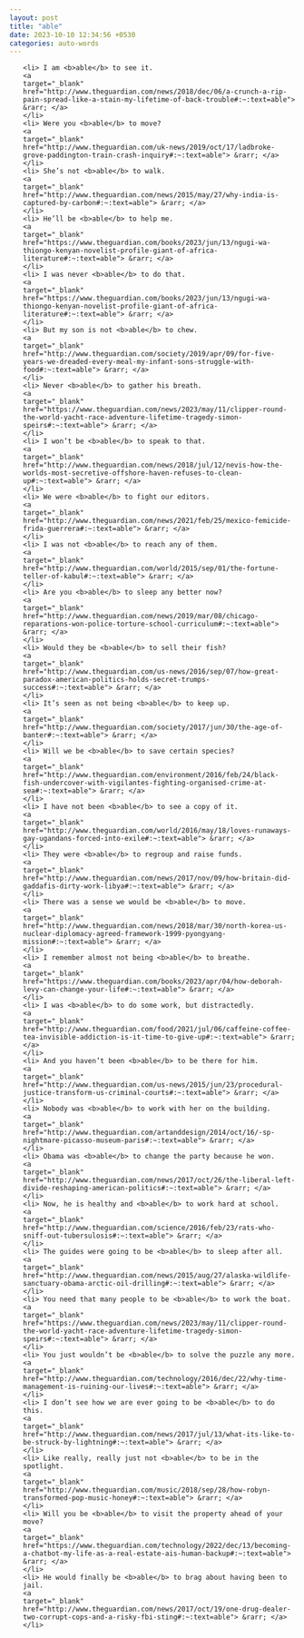 ```yaml
---
layout: post
title: "able"
date: 2023-10-10 12:34:56 +0530
categories: auto-words
---
```

<ol>

    <li> I am <b>able</b> to see it.
    <a 
    target="_blank" 
    href="http://www.theguardian.com/news/2018/dec/06/a-crunch-a-rip-pain-spread-like-a-stain-my-lifetime-of-back-trouble#:~:text=able"> &rarr; </a>
    </li>
    <li> Were you <b>able</b> to move?
    <a 
    target="_blank" 
    href="http://www.theguardian.com/uk-news/2019/oct/17/ladbroke-grove-paddington-train-crash-inquiry#:~:text=able"> &rarr; </a>
    </li>
    <li> She’s not <b>able</b> to walk.
    <a 
    target="_blank" 
    href="http://www.theguardian.com/news/2015/may/27/why-india-is-captured-by-carbon#:~:text=able"> &rarr; </a>
    </li>
    <li> He’ll be <b>able</b> to help me.
    <a 
    target="_blank" 
    href="https://www.theguardian.com/books/2023/jun/13/ngugi-wa-thiongo-kenyan-novelist-profile-giant-of-africa-literature#:~:text=able"> &rarr; </a>
    </li>
    <li> I was never <b>able</b> to do that.
    <a 
    target="_blank" 
    href="https://www.theguardian.com/books/2023/jun/13/ngugi-wa-thiongo-kenyan-novelist-profile-giant-of-africa-literature#:~:text=able"> &rarr; </a>
    </li>
    <li> But my son is not <b>able</b> to chew.
    <a 
    target="_blank" 
    href="http://www.theguardian.com/society/2019/apr/09/for-five-years-we-dreaded-every-meal-my-infant-sons-struggle-with-food#:~:text=able"> &rarr; </a>
    </li>
    <li> Never <b>able</b> to gather his breath.
    <a 
    target="_blank" 
    href="https://www.theguardian.com/news/2023/may/11/clipper-round-the-world-yacht-race-adventure-lifetime-tragedy-simon-speirs#:~:text=able"> &rarr; </a>
    </li>
    <li> I won’t be <b>able</b> to speak to that.
    <a 
    target="_blank" 
    href="http://www.theguardian.com/news/2018/jul/12/nevis-how-the-worlds-most-secretive-offshore-haven-refuses-to-clean-up#:~:text=able"> &rarr; </a>
    </li>
    <li> We were <b>able</b> to fight our editors.
    <a 
    target="_blank" 
    href="http://www.theguardian.com/news/2021/feb/25/mexico-femicide-frida-guerrera#:~:text=able"> &rarr; </a>
    </li>
    <li> I was not <b>able</b> to reach any of them.
    <a 
    target="_blank" 
    href="http://www.theguardian.com/world/2015/sep/01/the-fortune-teller-of-kabul#:~:text=able"> &rarr; </a>
    </li>
    <li> Are you <b>able</b> to sleep any better now?
    <a 
    target="_blank" 
    href="http://www.theguardian.com/news/2019/mar/08/chicago-reparations-won-police-torture-school-curriculum#:~:text=able"> &rarr; </a>
    </li>
    <li> Would they be <b>able</b> to sell their fish?
    <a 
    target="_blank" 
    href="http://www.theguardian.com/us-news/2016/sep/07/how-great-paradox-american-politics-holds-secret-trumps-success#:~:text=able"> &rarr; </a>
    </li>
    <li> It’s seen as not being <b>able</b> to keep up.
    <a 
    target="_blank" 
    href="http://www.theguardian.com/society/2017/jun/30/the-age-of-banter#:~:text=able"> &rarr; </a>
    </li>
    <li> Will we be <b>able</b> to save certain species?
    <a 
    target="_blank" 
    href="http://www.theguardian.com/environment/2016/feb/24/black-fish-undercover-with-vigilantes-fighting-organised-crime-at-sea#:~:text=able"> &rarr; </a>
    </li>
    <li> I have not been <b>able</b> to see a copy of it.
    <a 
    target="_blank" 
    href="http://www.theguardian.com/world/2016/may/18/loves-runaways-gay-ugandans-forced-into-exile#:~:text=able"> &rarr; </a>
    </li>
    <li> They were <b>able</b> to regroup and raise funds.
    <a 
    target="_blank" 
    href="http://www.theguardian.com/news/2017/nov/09/how-britain-did-gaddafis-dirty-work-libya#:~:text=able"> &rarr; </a>
    </li>
    <li> There was a sense we would be <b>able</b> to move.
    <a 
    target="_blank" 
    href="http://www.theguardian.com/news/2018/mar/30/north-korea-us-nuclear-diplomacy-agreed-framework-1999-pyongyang-mission#:~:text=able"> &rarr; </a>
    </li>
    <li> I remember almost not being <b>able</b> to breathe.
    <a 
    target="_blank" 
    href="https://www.theguardian.com/books/2023/apr/04/how-deborah-levy-can-change-your-life#:~:text=able"> &rarr; </a>
    </li>
    <li> I was <b>able</b> to do some work, but distractedly.
    <a 
    target="_blank" 
    href="http://www.theguardian.com/food/2021/jul/06/caffeine-coffee-tea-invisible-addiction-is-it-time-to-give-up#:~:text=able"> &rarr; </a>
    </li>
    <li> And you haven’t been <b>able</b> to be there for him.
    <a 
    target="_blank" 
    href="http://www.theguardian.com/us-news/2015/jun/23/procedural-justice-transform-us-criminal-courts#:~:text=able"> &rarr; </a>
    </li>
    <li> Nobody was <b>able</b> to work with her on the building.
    <a 
    target="_blank" 
    href="http://www.theguardian.com/artanddesign/2014/oct/16/-sp-nightmare-picasso-museum-paris#:~:text=able"> &rarr; </a>
    </li>
    <li> Obama was <b>able</b> to change the party because he won.
    <a 
    target="_blank" 
    href="http://www.theguardian.com/news/2017/oct/26/the-liberal-left-divide-reshaping-american-politics#:~:text=able"> &rarr; </a>
    </li>
    <li> Now, he is healthy and <b>able</b> to work hard at school.
    <a 
    target="_blank" 
    href="http://www.theguardian.com/science/2016/feb/23/rats-who-sniff-out-tubersulosis#:~:text=able"> &rarr; </a>
    </li>
    <li> The guides were going to be <b>able</b> to sleep after all.
    <a 
    target="_blank" 
    href="http://www.theguardian.com/news/2015/aug/27/alaska-wildlife-sanctuary-obama-arctic-oil-drilling#:~:text=able"> &rarr; </a>
    </li>
    <li> You need that many people to be <b>able</b> to work the boat.
    <a 
    target="_blank" 
    href="https://www.theguardian.com/news/2023/may/11/clipper-round-the-world-yacht-race-adventure-lifetime-tragedy-simon-speirs#:~:text=able"> &rarr; </a>
    </li>
    <li> You just wouldn’t be <b>able</b> to solve the puzzle any more.
    <a 
    target="_blank" 
    href="http://www.theguardian.com/technology/2016/dec/22/why-time-management-is-ruining-our-lives#:~:text=able"> &rarr; </a>
    </li>
    <li> I don’t see how we are ever going to be <b>able</b> to do this.
    <a 
    target="_blank" 
    href="http://www.theguardian.com/news/2017/jul/13/what-its-like-to-be-struck-by-lightning#:~:text=able"> &rarr; </a>
    </li>
    <li> Like really, really just not <b>able</b> to be in the spotlight.
    <a 
    target="_blank" 
    href="http://www.theguardian.com/music/2018/sep/28/how-robyn-transformed-pop-music-honey#:~:text=able"> &rarr; </a>
    </li>
    <li> Will you be <b>able</b> to visit the property ahead of your move?
    <a 
    target="_blank" 
    href="https://www.theguardian.com/technology/2022/dec/13/becoming-a-chatbot-my-life-as-a-real-estate-ais-human-backup#:~:text=able"> &rarr; </a>
    </li>
    <li> He would finally be <b>able</b> to brag about having been to jail.
    <a 
    target="_blank" 
    href="http://www.theguardian.com/news/2017/oct/19/one-drug-dealer-two-corrupt-cops-and-a-risky-fbi-sting#:~:text=able"> &rarr; </a>
    </li>